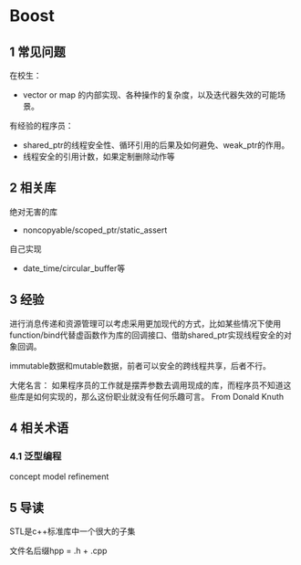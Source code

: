 # Boost

## 1 常见问题

在校生：
* vector or map 的内部实现、各种操作的复杂度，以及迭代器失效的可能场景。

有经验的程序员：
* shared_ptr的线程安全性、循环引用的后果及如何避免、weak_ptr的作用。
* 线程安全的引用计数，如果定制删除动作等

## 2 相关库

绝对无害的库
* noncopyable/scoped_ptr/static_assert

自己实现
* date_time/circular_buffer等

## 3 经验

进行消息传递和资源管理可以考虑采用更加现代的方式，比如某些情况下使用function/bind代替虚函数作为库的回调接口、借助shared_ptr实现线程安全的对象回调。

immutable数据和mutable数据，前者可以安全的跨线程共享，后者不行。

大佬名言：
如果程序员的工作就是摆弄参数去调用现成的库，而程序员不知道这些库是如何实现的，那么这份职业就没有任何乐趣可言。 From Donald Knuth

## 4 相关术语

### 4.1 泛型编程

concept
model
refinement

## 5 导读

STL是c++标准库中一个很大的子集

文件名后缀hpp = .h + .cpp

